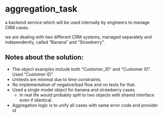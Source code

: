 # aggregation_task

a backend service which will be used internally by engineers to manage CRM cases. 

we are dealing with two different CRM systems, managed separately and independently, called “Banana” and “Strawberry”.


## Notes about the solution:

* The object examples include both "Customer_ID" and "Customer ID". Used "Customer ID".
* Unitests are minimal due to time constraints.
* No implementation of negative/bad flow and no tests for that.
* Used a single model object for banana and strawberry cases. 
  * In real life would probably split to two objects with shared interface even if identical.
* Aggregation logic is to unify all cases with same error code and provider id
